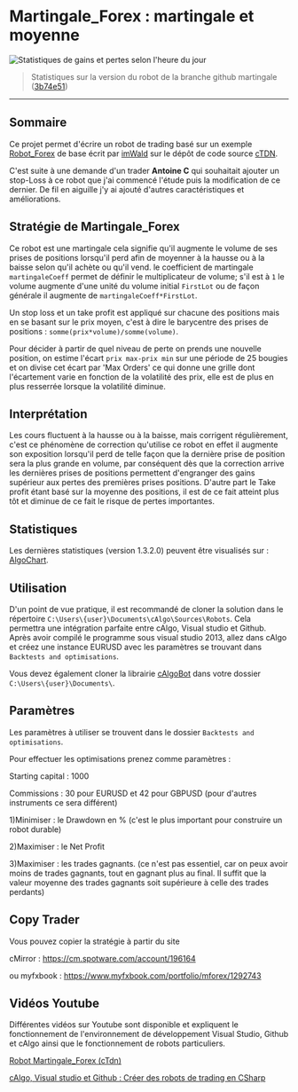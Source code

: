 # Martingale_Forex : martingale et moyenne

![Statistiques de gains et pertes selon l'heure du jour](http://dpaninfor.fr/Captures/gain%20et%20pertes%20selon%20l'heure%20(martingale_Forex).jpg)
> Statistiques sur la version du robot de la branche github martingale ([3b74e51](https://github.com/abhacid/Robot_Forex/commit/3b74e51718d21c6ee19b8ca5b91b775628b2b768))
***

## Sommaire
Ce projet permet d'écrire un robot de trading basé sur un exemple [Robot_Forex](http://ctdn.com/algos/cbots/show/225) de base écrit par [imWald](http://ctdn.com/users/profile/imWald) sur le dépôt de code source [cTDN](http://ctdn.com).

C'est suite à une demande d'un trader **Antoine C** qui souhaitait ajouter un stop-Loss à ce robot que j'ai commencé l'étude puis la modification de ce dernier. De fil en aiguille j'y ai ajouté d'autres caractéristiques et améliorations.

## Stratégie de Martingale_Forex
Ce robot est une martingale cela signifie qu'il augmente le volume de ses prises de positions lorsqu'il perd afin de moyenner à la hausse ou à la baisse selon qu'il achète ou qu'il vend. le coefficient de martingale `martingaleCoeff` permet de définir le multiplicateur de volume; s'il est à `1` le volume augmente d'une unité du volume initial `FirstLot` ou de façon générale il augmente de `martingaleCoeff*FirstLot`.

Un stop loss et un take profit est appliqué sur chacune des positions mais en se basant sur le prix moyen, c'est à dire le barycentre des prises de positions : `somme(prix*volume)/somme(volume)`.

Pour décider à partir de quel niveau de perte on prends une nouvelle position, on estime l'écart `prix max-prix min` sur une période de 25 bougies et on divise cet écart par 'Max Orders' ce qui donne une grille dont l'écartement varie en fonction de la volatilité des prix, elle est de plus en plus resserrée lorsque la volatilité diminue.

## Interprétation
Les cours fluctuent à la hausse ou à la baisse, mais corrigent régulièrement, c'est ce phénomène de correction qu'utilise ce robot en effet il augmente son exposition lorsqu'il perd de telle façon que la dernière prise de position sera la plus grande en volume, par conséquent dès que la correction arrive les dernières prises de positions permettent d'engranger des gains supérieur aux pertes des premières prises positions. D'autre part le Take profit étant basé sur la moyenne des positions, il est de ce fait atteint plus tôt et diminue de ce fait le risque de pertes importantes.

## Statistiques
Les dernières statistiques (version 1.3.2.0) peuvent être visualisés sur :
[AlgoChart](http://www.algochart.com/report/ozdzm).

## Utilisation
D'un point de vue pratique, il est recommandé de cloner la solution dans le répertoire `C:\Users\{user}\Documents\cAlgo\Sources\Robots`. Cela permettra une intégration parfaite entre cAlgo, Visual studio et Github.
Après avoir compilé le programme sous visual studio 2013, allez dans cAlgo et créez une instance EURUSD avec les paramètres se 
trouvant dans `Backtests and optimisations`.

Vous devez également cloner la librairie [cAlgoBot](https://github.com/abhacid/cAlgoBot) dans votre dossier `C:\Users\{user}\Documents\`.

## Paramètres
Les paramètres à utiliser se trouvent dans le dossier `Backtests and optimisations`.

Pour effectuer les optimisations prenez comme paramètres :

Starting capital	: 1000

Commissions			: 30 pour EURUSD et 42 pour GBPUSD (pour d'autres instruments ce sera différent)

1)Minimiser			: le Drawdown en % (c'est le plus important pour construire un robot durable)

2)Maximiser			: le Net Profit

3)Maximiser			: les trades gagnants. (ce n'est pas essentiel, car on peux avoir moins de trades gagnants, tout en gagnant plus au final. Il suffit que la valeur moyenne des trades gagnants soit supérieure à celle des trades perdants)

## Copy Trader
Vous pouvez copier la stratégie à partir du site 

cMirror : https://cm.spotware.com/account/196164

ou myfxbook : https://www.myfxbook.com/portfolio/mforex/1292743

## Vidéos Youtube
Différentes vidéos sur Youtube sont disponible et expliquent le fonctionnement de l'environnement de développement
Visual Studio, Github et cAlgo ainsi que le fonctionnement de robots particuliers.

[Robot Martingale_Forex (cTdn)](https://www.youtube.com/watch?v=P6jeiBXK1Rg)

[cAlgo, Visual studio et Github : Créer des robots de trading en CSharp](https://www.youtube.com/watch?v=URzqJAJxrQs)








